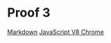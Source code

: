 # Proof 3

[Markdown](https://es.wikipedia.or/wiki/Markdown)
[JavaScript V8 Chrome](https://dvelopers.gogle.com/v8/)
